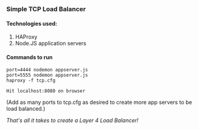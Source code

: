### Simple TCP Load Balancer

#### Technologies used:
1. HAProxy
2. Node.JS application servers

#### Commands to run
```
port=4444 nodemon appserver.js
port=5555 nodemon appserver.js
haproxy -f tcp.cfg
```
```Hit localhost:8080 on browser``` <br><p>
(Add as many ports to tcp.cfg as desired to create more app servers to be load balanced.)

<i>That's all it takes to create a Layer 4 Load Balancer!</i>